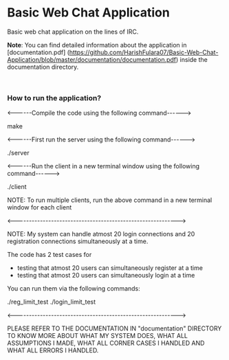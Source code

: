 # Basic Web Chat Application

Basic web chat application on the lines of IRC.

**Note**: You can find detailed information about the application in [documentation.pdf] (https://github.com/HarishFulara07/Basic-Web-Chat-Application/blob/master/documentation/documentation.pdf) inside the documentation directory.

<br>

### How to run the application?

<------Compile the code using the following command------>

make

<------First run the server using the following command------>

./server

<------Run the client in a new terminal window using the following command------>

./client

NOTE: To run multiple clients, run the above command in a new terminal window for each client

<----------------------------------------------------------->

NOTE: My system can handle atmost 20 login connections and 20 registration connections simultaneously at a time.

The code has 2 test cases for

- testing that atmost 20 users can simultaneously register at a time
- testing that atmost 20 users can simultaneously login at a time

You can run them via the following commands:

./reg_limit_test
./login_limit_test


<----------------------------------------------------------->

PLEASE REFER TO THE DOCUMENTATION IN "documentation" DIRECTORY TO KNOW MORE ABOUT WHAT MY SYSTEM DOES, WHAT ALL ASSUMPTIONS I MADE, WHAT ALL CORNER CASES I HANDLED AND WHAT ALL ERRORS I HANDLED.
